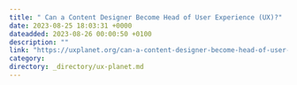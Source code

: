 ```yaml
---
title: " Can a Content Designer Become Head of User Experience (UX)?"
date: 2023-08-25 18:03:31 +0000
dateadded: 2023-08-26 00:00:50 +0100
description: ""
link: "https://uxplanet.org/can-a-content-designer-become-head-of-user-experience-ux-9e467b6ab5a2?source=rss----819cc2aaeee0---4"
category:
directory: _directory/ux-planet.md
---
```

